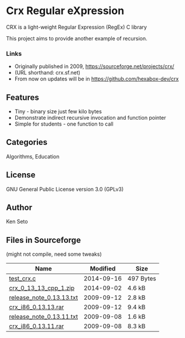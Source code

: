 # Crx Regular eXpression

CRX is a light-weight Regular Expression (RegEx) C library

This project aims to provide another example of recursion.


### Links
- Originally published in 2009, https://sourceforge.net/projects/crx/
- (URL shorthand:	crx.sf.net)
- From now on updates will be in https://github.com/hexabox-dev/crx


## Features
* Tiny - binary size just few kilo bytes
* Demonstrate indirect recursive invocation and function pointer
* Simple for students - one function to call


## Categories
Algorithms, Education


## License
GNU General Public License version 3.0 (GPLv3)


## Author
Ken Seto


## Files in Sourceforge 
(might not compile, need some tweaks)

Name 		|Modified		|Size
----		|--------		|----
[test_crx.c](https://sourceforge.net/projects/crx/files/test_crx.c/download)				|2014-09-16	|497 Bytes
[crx_0_13_13_cpp_1.zip](https://sourceforge.net/projects/crx/files/crx_0_13_13_cpp_1.zip/download)	|2014-09-02	|4.6 kB
[release_note_0.13.13.txt](https://sourceforge.net/projects/crx/files/release_note_0.13.13.txt/download)|2009-09-12	|2.8 kB
[crx_i86_0.13.13.rar](https://sourceforge.net/projects/crx/files/crx_i86_0.13.13.rar/download)		|2009-09-12	|9.4 kB
[release_note_0.13.11.txt](https://sourceforge.net/projects/crx/files/release_note_0.13.11.txt/download)|2009-09-08	|1.6 kB
[crx_i86_0.13.11.rar](https://sourceforge.net/projects/crx/files/crx_i86_0.13.11.rar/download)		|2009-09-08	|8.3 kB


